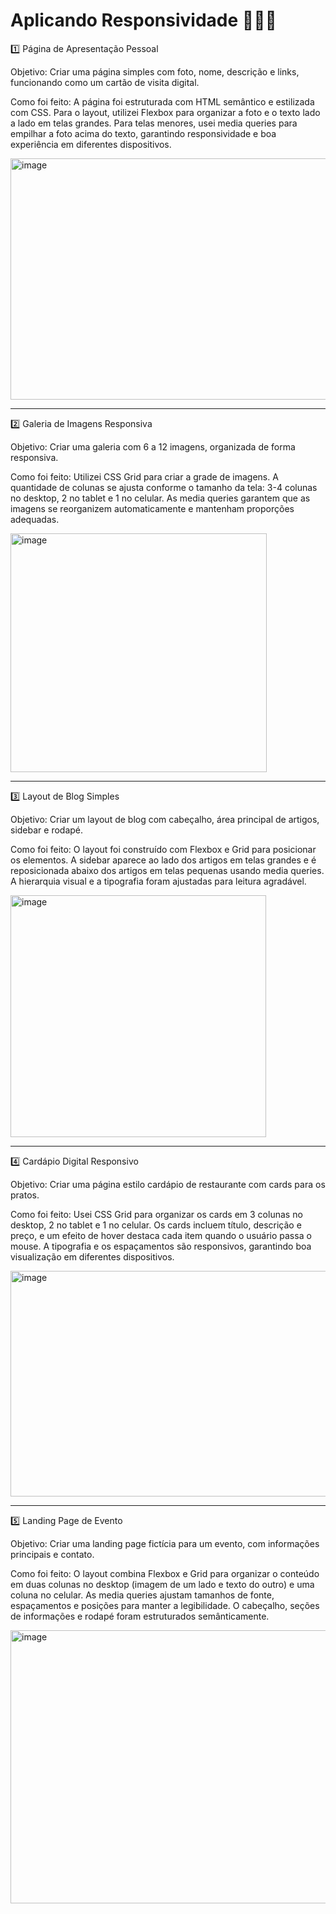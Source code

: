 # Aplicando Responsividade 👩🏻‍💻

1️⃣ Página de Apresentação Pessoal

Objetivo: Criar uma página simples com foto, nome, descrição e links, funcionando como um cartão de visita digital.

Como foi feito:
A página foi estruturada com HTML semântico e estilizada com CSS. Para o layout, utilizei Flexbox para organizar a foto e o texto lado a lado em telas grandes. Para telas menores, usei media queries para empilhar a foto acima do texto, garantindo responsividade e boa experiência em diferentes dispositivos.


<img width="959" height="386" alt="image" src="https://github.com/user-attachments/assets/e1715a85-6f2f-4d26-82fe-6bd5608ecdf3" />


_________________________________________________________________________________________

2️⃣ Galeria de Imagens Responsiva

Objetivo: Criar uma galeria com 6 a 12 imagens, organizada de forma responsiva.

Como foi feito:
Utilizei CSS Grid para criar a grade de imagens. A quantidade de colunas se ajusta conforme o tamanho da tela: 3-4 colunas no desktop, 2 no tablet e 1 no celular. As media queries garantem que as imagens se reorganizem automaticamente e mantenham proporções adequadas.

<img width="410" height="382" alt="image" src="https://github.com/user-attachments/assets/a03d41d1-a793-4eb4-b29a-2d5d5b6daa14" />


_________________________________________________________________________________________

3️⃣ Layout de Blog Simples

Objetivo: Criar um layout de blog com cabeçalho, área principal de artigos, sidebar e rodapé.

Como foi feito:
O layout foi construído com Flexbox e Grid para posicionar os elementos. A sidebar aparece ao lado dos artigos em telas grandes e é reposicionada abaixo dos artigos em telas pequenas usando media queries. A hierarquia visual e a tipografia foram ajustadas para leitura agradável.

<img width="409" height="387" alt="image" src="https://github.com/user-attachments/assets/29d17f2f-4767-4c8c-b321-4292e159f4b8" />


_________________________________________________________________________________________

4️⃣ Cardápio Digital Responsivo

Objetivo: Criar uma página estilo cardápio de restaurante com cards para os pratos.

Como foi feito:
Usei CSS Grid para organizar os cards em 3 colunas no desktop, 2 no tablet e 1 no celular. Os cards incluem título, descrição e preço, e um efeito de hover destaca cada item quando o usuário passa o mouse. A tipografia e os espaçamentos são responsivos, garantindo boa visualização em diferentes dispositivos.

<img width="508" height="361" alt="image" src="https://github.com/user-attachments/assets/45191e76-f361-449b-82a2-8ed9a00ab7c2" />

_________________________________________________________________________________________

5️⃣ Landing Page de Evento

Objetivo: Criar uma landing page fictícia para um evento, com informações principais e contato.

Como foi feito:
O layout combina Flexbox e Grid para organizar o conteúdo em duas colunas no desktop (imagem de um lado e texto do outro) e uma coluna no celular. As media queries ajustam tamanhos de fonte, espaçamentos e posições para manter a legibilidade. O cabeçalho, seções de informações e rodapé foram estruturados semânticamente.


<img width="947" height="437" alt="image" src="https://github.com/user-attachments/assets/61a934fd-1272-4203-9636-081bb85359f0" />

